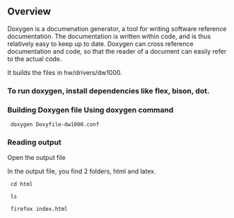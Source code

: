 <!--
# Copyright (C) 2017-2018, Decawave Limited, All Rights Reserved
#
# Licensed to the Apache Software Foundation (ASF) under one
# or more contributor license agreements.  See the NOTICE file
# distributed with this work for additional information
# regarding copyright ownership.  The ASF licenses this file
# to you under the Apache License, Version 2.0 (the
# "License"); you may not use this file except in compliance
# with the License.  You may obtain a copy of the License at
#
# http://www.apache.org/licenses/LICENSE-2.0
#
# Unless required by applicable law or agreed to in writing,
# software distributed under the License is distributed on an
# "AS IS" BASIS, WITHOUT WARRANTIES OR CONDITIONS OF ANY
#  KIND, either express or implied.  See the License for the
# specific language governing permissions and limitations
# under the License.
#
-->

## Overview

Doxygen is a documenation generator, a tool for writing software reference documentation. The documentation is written within code, and is thus relatively easy to keep up to date. Doxygen can cross reference documentation and code, so that the reader of a document can easily refer to the actual code. 

It builds the files in hw/drivers/dw1000.

### To run doxygen, install dependencies like flex, bison, dot.

### Building Doxygen file Using doxygen command
```
 doxygen Doxyfile-dw1000.conf

```
### Reading output

Open the output file

In the output file, you find 2 folders, html and latex.

```
 cd html

 ls

 firefox index.html

```

